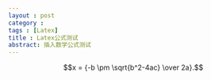 ```yaml
---
layout : post
category : 
tags : [Latex]
title : Latex公式测试
abstract: 插入数学公式测试
---
```

$$x = {-b \pm \sqrt{b^2-4ac} \over 2a}.$$
